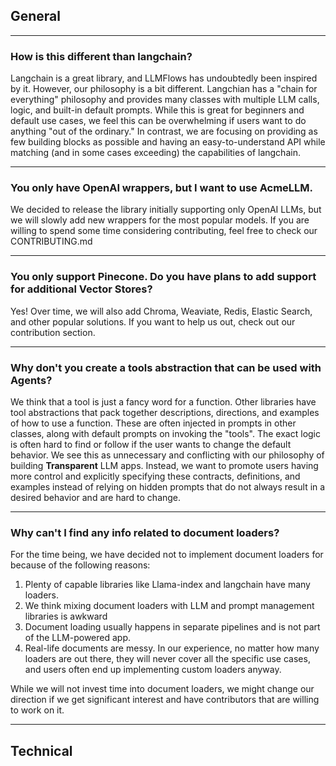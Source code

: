## General
***
### **How is this different than langchain?**
Langchain is a great library, and LLMFlows has undoubtedly been inspired by it. 
However, our philosophy is a bit different. Langchian has a "chain for everything" philosophy and provides many classes with multiple LLM calls, logic, and built-in default prompts. While this is great for beginners and default use cases, we feel this can be overwhelming if users want to do anything "out of the ordinary." In contrast, 
we are focusing on providing as few building blocks as possible and having an easy-to-understand API while matching (and in some cases exceeding) the capabilities of langchain.
***
### **You only have OpenAI wrappers, but I want to use AcmeLLM.**
We decided to release the library initially supporting only OpenAI LLMs, but we will slowly add new wrappers for the most popular models. If you are willing to spend some time considering contributing, feel free to check our CONTRIBUTING.md
***
### **You only support Pinecone. Do you have plans to add support for additional Vector Stores?**
Yes! Over time, we will also add Chroma, Weaviate, Redis, Elastic Search, and other popular solutions. If you want to help us out, check out our contribution section.
***
### **Why don't you create a tools abstraction that can be used with Agents?**
We think that a tool is just a fancy word for a function. Other libraries have tool abstractions that pack together descriptions, directions, and examples of how to use a function. These are often injected in prompts in other classes, along with default prompts on invoking the "tools". The exact logic is often hard to find or follow 
if the user wants to change the default behavior. We see this as unnecessary and conflicting with our philosophy of building **Transparent** LLM apps. Instead, we want to promote users having more control and explicitly specifying these contracts, 
definitions, and examples instead of relying on hidden prompts that do not always result in a desired behavior and are hard to change.
***
### **Why can't I find any info related to document loaders?**
For the time being, we have decided not to implement document loaders for because of 
the following reasons:

1. Plenty of capable libraries like Llama-index and langchain have many loaders.
2. We think mixing document loaders with LLM and prompt management libraries is awkward 
3. Document loading usually happens in separate pipelines and is not part of the LLM-powered app.
4. Real-life documents are messy. In our experience, no matter how many loaders are out there, they will never cover all the specific use cases, and users often end up implementing custom loaders anyway.

While we will not invest time into document loaders, we might change our direction if we 
get significant interest and have contributors that are willing to work on it.
***

## Technical

